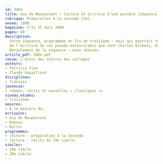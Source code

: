 ```yaml
---
id: 3464
title: Guy de Maupassant – lecture et écriture d’une parodie (séquence)
rubrique: Préparation à la seconde [3e]
annee: 1999
magazine: n°11 15 mars 2000
pages: 40
description: 
  Cette séquence, programmée en fin de troisième – mais qui pourrait tout autant s’adresser à une classe de seconde en début d’année –, s’intéresse plus particulièrement à une problématique privilégiée au lycée, celle du style d’un auteur, et, au-delà, à la question de la spécificité de l’écriture. Cet article propose de faire lire aux élèves un pastiche de « La Parure » de Maupassant, tiré de « À la manière de… », de Reboux et Muller. Les deux pasticheurs concentrent en quelques lignes – et jusqu’à la caricature – les caractéristiques
  de l’écriture de ces pseudo-auteurs/amis que sont Charles Dickens, Edmond de Goncourt, Émile Zola et Alphonse Daudet. Ainsi le projet parodique de la nouvelle se double-t-il finalement d’un quadruple pastiche. La lecture de ce texte parodié à permettra de faire repérer et analyser par les élèves des écritures originales, de les confronter au texte source, de leur faire situer les auteurs présumés de cette nouvelle dans le XIXe siècle en recherchant les raisons de ce choix d’auteurs et, enfin, d’aborder le contexte littéraire et les caractéristiques du projet naturaliste.
  Déroulement de la séquence – onze séances.
article_pdf: 3464.pdf
revue: L’école des lettres des collèges
auteurs:
- Patricia Fize
- Claude Gapaillard
disciplines:
- français
jeunesse:
- romans, récits et nouvelles « classiques »s
niveau_etudes:
- troisième
oeuvres:
- À la manière de…
ecrivains:
- Guy de Maupassant
- Reboux
- Muller
programmes:
- lecture - préparation à la seconde
- lecture - récits du 19e siècle
siecles:
- 19e siècle
- 20e siècle
---
```

